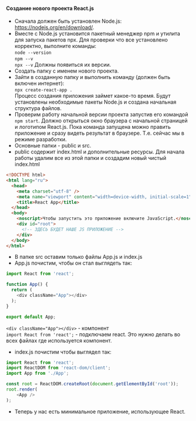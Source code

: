 #### Создание нового проекта React.js
* Сначала должен быть установлен Node.js: https://nodejs.org/en/download/.
* Вместе с Node.js установится пакетный менеджер npm и утилита для запуска пакетов npx. Для проверки что все установлено корректно, выполните команды:<br>`node --version`<br>`npm --v`<br>`npx --v`
  Должны появиться их версии.
* Создать папку с именем нового проекта.
* Зайти в созданную папку и выполнить команду (должен быть включен интернет):<br>`npx create-react-app .`<br>Процесс создания приложения займет какое-то время. Будут установлены необходимые пакеты Node.js и создана начальная структура файлов.
* Проверим работу начальной версии проекта запустив его командой `npm start`. Должно открыться окно браузера с начальной страницей и логотипом React.js. Пока команда запущена можно править приложение и сразу видеть результат в браузере. Т.е. сейчас мы в режиме разработки.
* Основные папки - public и src.
* public содержит index.html и дополнительные ресурсы. Для начала работы удалим все из этой папки и создадим новый чистый index.html

```html
<!DOCTYPE html>
<html lang="ru">
  <head>
    <meta charset="utf-8" />
    <meta name="viewport" content="width=device-width, initial-scale=1" />
    <title>React App</title>
  </head>
  <body>
    <noscript>Чтобы запустить это приложение включите JavaScript.</noscript>
    <div id="root">
      <!-- ЗДЕСЬ БУДЕТ НАШЕ JS ПРИЛОЖЕНИЕ -->
    </div>
  </body>
</html>
```

* В папке src оставим только файлы App.js и index.js
* App.js почистим, чтобы он стал выглядеть так:

```js
import React from 'react';

function App() {
  return (
    <div className="App"></div>
  );
}

export default App;
```

`<div className="App"></div>` - компонент<br>`import React from 'react';` - подключаем react. Это нужно делать во всех файлах где используется компонент.
* index.js почистим чтобы выглядел так:

```js
import React from 'react';
import ReactDOM from 'react-dom/client';
import App from './App';

const root = ReactDOM.createRoot(document.getElementById('root'));
root.render(
    <App />
);
```

* Теперь у нас есть минимальное приложение, использующее React.
